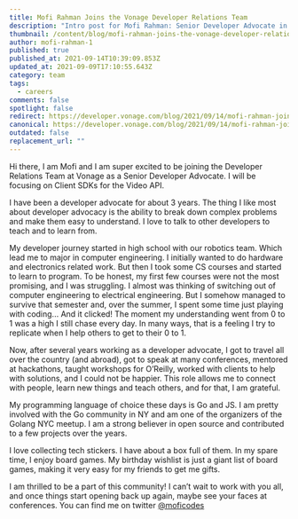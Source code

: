 ```yaml
---
title: Mofi Rahman Joins the Vonage Developer Relations Team
description: "Intro post for Mofi Rahman: Senior Developer Advocate in the client sdk team"
thumbnail: /content/blog/mofi-rahman-joins-the-vonage-developer-relations-team/mofi-rahman.png
author: mofi-rahman-1
published: true
published_at: 2021-09-14T10:39:09.853Z
updated_at: 2021-09-09T17:10:55.643Z
category: team
tags:
  - careers
comments: false
spotlight: false
redirect: https://developer.vonage.com/blog/2021/09/14/mofi-rahman-joins-the-vonage-developer-relations-team
canonical: https://developer.vonage.com/blog/2021/09/14/mofi-rahman-joins-the-vonage-developer-relations-team
outdated: false
replacement_url: ""
---
```

Hi there, I am Mofi and I am super excited to be joining the Developer Relations Team at Vonage as a Senior Developer Advocate. I will be focusing on Client SDKs for the Video API. 

I have been a developer advocate for about 3 years. The thing I like most about developer advocacy is the ability to break down complex problems and make them easy to understand. I love to talk to other developers to teach and to learn from. 

My developer journey started in high school with our robotics team. Which lead me to major in computer engineering. I initially wanted to do hardware and electronics related work. But then I took some CS courses and started to learn to program. To be honest, my first few courses were not the most promising, and I was struggling. I almost was thinking of switching out of computer engineering to electrical engineering. But I somehow managed to survive that semester and, over the summer, I spent some time just playing with coding... And it clicked! The moment my understanding went from 0 to 1 was a high I still chase every day. In many ways, that is a feeling I try to replicate when I help others to get to their 0 to 1.

Now, after several years working as a developer advocate, I got to travel all over the country (and abroad), got to speak at many conferences, mentored at hackathons, taught workshops for O’Reilly, worked with clients to help with solutions, and I could not be happier. This role allows me to connect with people, learn new things and teach others, and for that, I am grateful.

My programming language of choice these days is Go and JS. I am pretty involved with the Go community in NY and am one of the organizers of the Golang NYC meetup. I am a strong believer in open source and contributed to a few projects over the years.

I love collecting tech stickers. I have about a box full of them. In my spare time, I enjoy board games. My birthday wishlist is just a giant list of board games, making it very easy for my friends to get me gifts. 

I am thrilled to be a part of this community! I can’t wait to work with you all, and once things start opening back up again, maybe see your faces at conferences. 
You can find me on twitter [@moficodes](https://twitter.com/moficodes) 